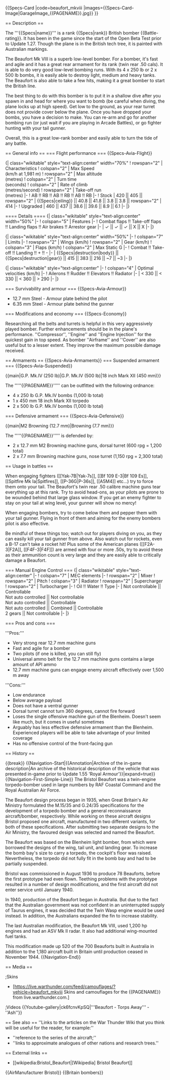 {{Specs-Card
|code=beaufort_mkviii
|images={{Specs-Card-Image|GarageImage_{{PAGENAME}}.jpg}}
}}

== Description ==

<!-- ''In the description, the first part should be about the history of and the creation and combat usage of the aircraft, as well as its key features. In the second part, tell the reader about the aircraft in the game. Insert a screenshot of the vehicle, so that if the novice player does not remember the vehicle by name, he will immediately understand what kind of vehicle the article is talking about.'' -->

The '''{{Specs|name}}''' is a rank {{Specs|rank}} British bomber {{Battle-rating}}. It has been in the game since the start of the Open Beta Test prior to Update 1.27. Though the plane is in the British tech tree, it is painted with Australian markings.

The Beaufort Mk VIII is a superb low-level bomber. For a bomber, it's fast and agile and it has a great rear armament for its rank (twin rear .50 cals). It is able to do very good low-level bombing runs. With its 4 x 250 lb or 2 x 500 lb bombs, it is easily able to destroy light, medium and heavy tanks. The Beaufort is also able to take a few hits, making it a great bomber to start the British line.

The best thing to do with this bomber is to put it in a shallow dive after you spawn in and head for where you want to bomb (be careful when diving, the plane locks up at high speed). Get low to the ground, as your rear turret does not provide cover below the plane. Once you have dropped your bombs, you have a decision to make. You can re-arm and go for another bombing run (or just wait if you are playing in Arcade Battles), or go fighter hunting with your tail gunner.

Overall, this is a great low-rank bomber and easily able to turn the tide of any battle.

== General info ==
=== Flight performance ===
{{Specs-Avia-Flight}}

<!-- ''Describe how the aircraft behaves in the air. Speed, manoeuvrability, acceleration and allowable loads - these are the most important characteristics of the vehicle.'' -->

{| class="wikitable" style="text-align:center" width="70%"
! rowspan="2" | Characteristics
! colspan="2" | Max Speed<br>(km/h at 1,981 m)
! rowspan="2" | Max altitude<br>(metres)
! colspan="2" | Turn time<br>(seconds)
! colspan="2" | Rate of climb<br>(metres/second)
! rowspan="2" | Take-off run<br>(metres)
|-
! AB !! RB !! AB !! RB !! AB !! RB
|-
! Stock
| 420 || 405 || rowspan="2" | {{Specs|ceiling}} || 40.8 || 41.8 || 3.8 || 3.8 || rowspan="2" | 414
|-
! Upgraded
| 460 || 437 || 38.6 || 39.6 || 8.9 || 6.1
|-
|}

==== Details ====
{| class="wikitable" style="text-align:center" width="50%"
|-
! colspan="5" | Features
|-
! Combat flaps !! Take-off flaps !! Landing flaps !! Air brakes !! Arrestor gear
|-
| ✓ || ✓ || ✓ || X || X <!-- ✓ -->
|-
|}

{| class="wikitable" style="text-align:center" width="50%"
|-
! colspan="7" | Limits
|-
! rowspan="2" | Wings (km/h)
! rowspan="2" | Gear (km/h)
! colspan="3" | Flaps (km/h)
! colspan="2" | Max Static G
|-
! Combat !! Take-off !! Landing !! + !! -
|-
| {{Specs|destruction|body}} || {{Specs|destruction|gear}} || 415 || 383 || 216 || ~7 || ~3
|-
|}

{| class="wikitable" style="text-align:center"
|-
! colspan="4" | Optimal velocities (km/h)
|-
! Ailerons !! Rudder !! Elevators !! Radiator
|-
| < 330 || < 330 || < 360 || > 290
|-
|}

=== Survivability and armour ===
{{Specs-Avia-Armour}}

<!-- ''Examine the survivability of the aircraft. Note how vulnerable the structure is and how secure the pilot is, whether the fuel tanks are armoured, etc. Describe the armour, if there is any, and also mention the vulnerability of other critical aircraft systems.'' -->

- 12.7 mm Steel - Armour plate behind the pilot
- 6.35 mm Steel - Armour plate behind the gunner

=== Modifications and economy ===
{{Specs-Economy}}

Researching all the belts and turrets is helpful in this very aggressively played bomber. Further enhancements should be in the plane's performance. ''Compressor'', ''Engine'' and ''Engine Injection'' for the quickest gain in top speed. As bomber ''Airframe'' and ''Cover'' are also useful but to a lesser extent. They improve the maximum possible damage received.

== Armaments ==
{{Specs-Avia-Armaments}}
=== Suspended armament ===
{{Specs-Avia-Suspended}}

<!-- ''Describe the aircraft's suspended armament: additional cannons under the wings, bombs, rockets and torpedoes. This section is especially important for bombers and attackers. If there is no suspended weaponry remove this subsection.'' -->

{{main|G.P. Mk.IV (250 lb)|G.P. Mk.IV (500 lb)|18 inch Mark XII (450 mm)}}

The '''''{{PAGENAME}}''''' can be outfitted with the following ordnance:

- 4 x 250 lb G.P. Mk.IV bombs (1,000 lb total)
- 1 x 450 mm 18 inch Mark XII torpedo
- 2 x 500 lb G.P. Mk.IV bombs (1,000 lb total)

=== Defensive armament ===
{{Specs-Avia-Defensive}}

<!-- ''Defensive armament with turret machine guns or cannons, crewed by gunners. Examine the number of gunners and what belts or drums are better to use. If defensive weaponry is not available, remove this subsection.'' -->

{{main|M2 Browning (12.7 mm)|Browning (7.7 mm)}}

The '''''{{PAGENAME}}''''' is defended by:

- 2 x 12.7 mm M2 Browning machine guns, dorsal turret (600 rpg = 1,200 total)
- 2 x 7.7 mm Browning machine guns, nose turret (1,150 rpg = 2,300 total)

== Usage in battles ==

<!-- ''Describe the tactics of playing in the aircraft, the features of using aircraft in a team and advice on tactics. Refrain from creating a "guide" - do not impose a single point of view, but instead, give the reader food for thought. Examine the most dangerous enemies and give recommendations on fighting them. If necessary, note the specifics of the game in different modes (AB, RB, SB).'' -->

When engaging fighters ([[Yak-7B|Yak-7s]], [[Bf 109 E-3|Bf 109 Es]], [[Spitfire Mk Ia|Spitfires]], [[P-36G|P-36s]], [[A5M4]] etc...) try to force them onto your tail. The Beaufort's twin rear .50 calibre machine guns tear everything up at this rank. Try to avoid head-ons, as your pilots are prone to be wounded behind that large glass window. If you get an enemy fighter to stay on your tail at wing level, your gunner will show no mercy!

When engaging bombers, try to come below them and pepper them with your tail gunner. Flying in front of them and aiming for the enemy bombers pilot is also effective.

Be mindful of these things too; watch out for players diving on you, as they can easily kill your tail gunner from above. Also watch out for rockets, even a B-17 can't take a rocket hit! Plus some of the American planes ([[F2A-3|F2A]], [[F4F-3|F4F]]) are armed with four or more .50s, try to avoid these as their ammunition count is very large and they are easily able to critically damage a Beaufort.

=== Manual Engine Control ===
{| class="wikitable" style="text-align:center"
|-
! colspan="7" | MEC elements
|-
! rowspan="2" | Mixer
! rowspan="2" | Pitch
! colspan="3" | Radiator
! rowspan="2" | Supercharger
! rowspan="2" | Turbocharger
|-
! Oil !! Water !! Type
|-
| Not controllable || Controllable<br>Not auto controlled || Not controllable<br>Not auto controlled || Controllable<br>Not auto controlled || Combined || Controllable<br>2 gears || Not controllable
|-
|}

=== Pros and cons ===

<!-- ''Summarise and briefly evaluate the vehicle in terms of its characteristics and combat effectiveness. Mark its pros and cons in the bulleted list. Try not to use more than 6 points for each of the characteristics. Avoid using categorical definitions such as "bad", "good" and the like - use substitutions with softer forms such as "inadequate" and "effective".'' -->

'''Pros:'''

- Very strong rear 12.7 mm machine guns
- Fast and agile for a bomber
- Two pilots (if one is killed, you can still fly)
- Universal ammo belt for the 12.7 mm machine guns contains a large amount of API ammo
- 12.7 mm machine guns can engage enemy aircraft effectively over 1,500 m away

'''Cons:'''

- Low endurance
- Below average payload
- Does not have a ventral gunner
- Dorsal turret cannot turn 360 degrees, cannot fire forward
- Loses the single offensive machine gun of the Blenheim. Doesn't seem like much, but it comes in useful sometimes
- Arguably has less effective defensive armament than the Blenheim. Experienced players will be able to take advantage of your limited coverage
- Has no offensive control of the front-facing gun

== History ==

<!-- ''Describe the history of the creation and combat usage of the aircraft in more detail than in the introduction. If the historical reference turns out to be too long, take it to a separate article, taking a link to the article about the vehicle and adding a block "/History" (example: <nowiki>https://wiki.warthunder.com/(Vehicle-name)/History</nowiki>) and add a link to it here using the <code>main</code> template. Be sure to reference text and sources by using <code><nowiki><ref></ref></nowiki></code>, as well as adding them at the end of the article with <code><nowiki><references /></nowiki></code>. This section may also include the vehicle's dev blog entry (if applicable) and the in-game encyclopedia description (under <code><nowiki>=== In-game description ===</nowiki></code>, also if applicable).'' -->

{{break}}
{{Navigation-Start|{{Annotation|Archive of the in-game description|An archive of the historical description of the vehicle that was presented in-game prior to Update 1.55 'Royal Armour'}}|expand=true}}
{{Navigation-First-Simple-Line}}
The Bristol Beaufort was a twin-engine torpedo-bomber used in large numbers by RAF Coastal Command and the Royal Australian Air Force.

The Beaufort design process began in 1935, when Great Britain's Air Ministry formulated the M.15/35 and G.24/35 specifications for the development of a torpedo bomber and a general reconnaissance aircraft/bomber, respectively. While working on these aircraft designs Bristol proposed one aircraft, manufactured in two different variants, for both of these specifications. After submitting two separate designs to the Air Ministry, the favoured design was selected and named the Beaufort.

The Beaufort was based on the Blenheim light bomber, from which were borrowed the designs of the wing, tail unit, and landing gear. To increase the bomb bay's size to carry a torpedo, the cockpit's floor was raised. Nevertheless, the torpedo did not fully fit in the bomb bay and had to be partially suspended.

Bristol was commissioned in August 1936 to produce 78 Beauforts, before the first prototype had even flown. Teething problems with the prototype resulted in a number of design modifications, and the first aircraft did not enter service until January 1940.

In 1940, production of the Beaufort began in Australia. But due to the fact that the Australian government was not confident in an uninterrupted supply of Taurus engines, it was decided that the Twin Wasp engine would be used instead. In addition, the Australians expanded the fin to increase stability.

The last Australian modification, the Beaufort Mk VIII, used 1,200 hp engines and had an ASV Mk II radar. It also had additional wing-mounted fuel tanks.

This modification made up 520 of the 700 Beauforts built in Australia in addition to the 1,180 aircraft built in Britain until production ceased in November 1944.
{{Navigation-End}}

== Media ==

<!-- ''Excellent additions to the article would be video guides, screenshots from the game, and photos.'' -->

;Skins

- [https://live.warthunder.com/feed/camouflages/?vehicle=beaufort_mkviii Skins and camouflages for the {{PAGENAME}} from live.warthunder.com.]

;Videos
{{Youtube-gallery|ck6fcnvKpSQ|'''Beaufort - Torps Away''' - ''Ash''}}

== See also ==
''Links to the articles on the War Thunder Wiki that you think will be useful for the reader, for example:''

- ''reference to the series of the aircraft;''
- ''links to approximate analogues of other nations and research trees.''

== External links ==

<!-- ''Paste links to sources and external resources, such as:''
* ''topic on the official game forum;''
* ''other literature.'' -->

- [[wikipedia:Bristol_Beaufort|[Wikipedia] Bristol Beaufort]]

{{AirManufacturer Bristol}}
{{Britain bombers}}

